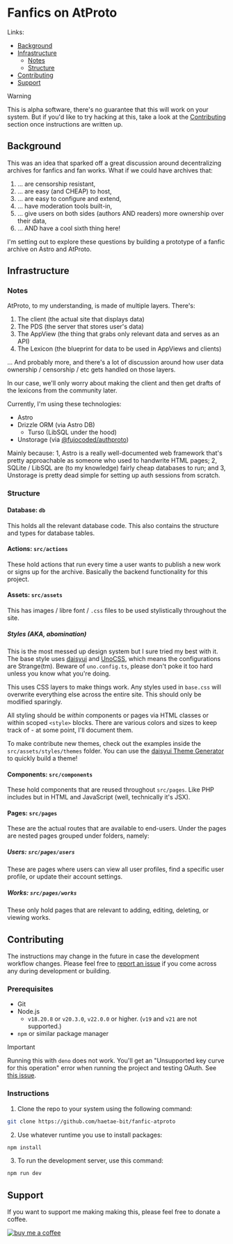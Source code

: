 # Fanfics on AtProto

Links:
- [Background](#background)
- [Infrastructure](#infrastructure)
  - [Notes](#notes)
  - [Structure](#structure)
- [Contributing](#contributing)
- [Support](#support)

> [!WARNING]
> This is alpha software, there's no guarantee that this will work on your system. But if you'd like to try hacking at this, take a look at the [Contributing](#contributing) section once instructions are written up.

## Background

This was an idea that sparked off a great discussion around decentralizing archives for fanfics and fan works. What if we could have archives that:

1. ... are censorship resistant,
2. ... are easy (and CHEAP) to host,
3. ... are easy to configure and extend,
4. ... have moderation tools built-in,
5. ... give users on both sides (authors AND readers) more ownership over their data,
6. ... AND have a cool sixth thing here!

I'm setting out to explore these questions by building a prototype of a fanfic archive on Astro and AtProto.

## Infrastructure

### Notes

AtProto, to my understanding, is made of multiple layers. There's:

1. The client (the actual site that displays data)
2. The PDS (the server that stores user's data)
3. The AppView (the thing that grabs only relevant data and serves as an API)
4. The Lexicon (the blueprint for data to be used in AppViews and clients)

... And probably more, and there's a lot of discussion around how user data ownership / censorship / etc gets handled on those layers.

In our case, we'll only worry about making the client and then get drafts of the lexicons from the community later.

Currently, I'm using these technologies:

- Astro
- Drizzle ORM (via Astro DB)
  - Turso (LibSQL under the hood)
- Unstorage (via [@fujocoded/authproto](https://github.com/FujoWebDev/fujocoded-plugins/tree/main/astro-authproto))

Mainly because: 1, Astro is a really well-documented web framework that's pretty approachable as someone who used to handwrite HTML pages; 2, SQLite / LibSQL are (to my knowledge) fairly cheap databases to run; and 3, Unstorage is pretty dead simple for setting up auth sessions from scratch.

### Structure

#### Database: `db` 

This holds all the relevant database code. This also contains the structure and types for database tables.

#### Actions: `src/actions`

These hold actions that run every time a user wants to publish a new work or signs up for the archive. Basically the backend functionality for this project.

#### Assets: `src/assets` 

This has images / libre font / `.css` files to be used stylistically throughout the site.

##### Styles (AKA, abomination)

This is the most messed up design system but I sure tried my best with it. The base style uses [daisyui](https://daisyui.com/docs/) and [UnoCSS](https://unocss.dev/guide/), which means the configurations are Strange(tm). Beware of `uno.config.ts`, please don't poke it too hard unless you know what you're doing.

This uses CSS layers to make things work. Any styles used in `base.css` will overwrite everything else across the entire site. This should only be modified sparingly.

All styling should be *within* components or pages via HTML classes or within scoped `<style>` blocks. There are various colors and sizes to keep track of - at some point, I'll document them.

To make contribute new themes, check out the examples inside the `src/assets/styles/themes` folder. You can use the [daisyui Theme Generator](https://daisyui.com/theme-generator/) to quickly build a theme!

#### Components: `src/components` 

These hold components that are reused throughout `src/pages`. Like PHP includes but in HTML and JavaScript (well, technically it's JSX).

#### Pages: `src/pages` 

These are the actual routes that are available to end-users. Under the pages are nested pages grouped under folders, namely:

##### Users: `src/pages/users`

These are pages where users can view all user profiles, find a specific user profile, or update their account settings.

##### Works: `src/pages/works`

These only hold pages that are relevant to adding, editing, deleting, or viewing works.

## Contributing

The instructions may change in the future in case the development workflow changes. Please feel free to [report an issue](/issues) if you come across any during development or building.

### Prerequisites

- Git
- Node.js
  - `v18.20.8` or `v20.3.0`, `v22.0.0` or higher. (`v19` and `v21` are not supported.)
- `npm` or similar package manager

> [!IMPORTANT]
> Running this with `deno` does not work. You'll get an "Unsupported key curve for this operation" error when running the project and testing OAuth. See [this issue](https://github.com/panva/jose/discussions/740).

### Instructions

1. Clone the repo to your system using the following command:
```bash
git clone https://github.com/haetae-bit/fanfic-atproto
```
2. Use whatever runtime you use to install packages: 
```bash
npm install
```
3. To run the development server, use this command: 
```bash
npm run dev
```

## Support

If you want to support me making making this, please feel free to donate a coffee.

<a href="https://buymeacoffee.com/haetae" target="_blank" referrerpolicy="no-referrer">
  <img src="https://cdn.buymeacoffee.com/buttons/default-blue.png" alt="buy me a coffee" />
</a>